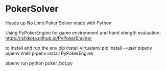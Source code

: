 # PokerSolver

Heads up No Limit Poker Solver made with Python

Using PyPokerEngine for game environment and hand stength evaluation:  
 https://ishikota.github.io/PyPokerEngine/

to install and run the env
pip install virtualenv
pip install --user pipenv
pipenv shell
pipenv install PyPokerEngine

pipenv run python poker_bot.py

